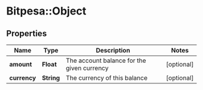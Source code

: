 # Bitpesa::Object

## Properties
Name | Type | Description | Notes
------------ | ------------- | ------------- | -------------
**amount** | **Float** | The account balance for the given currency | [optional] 
**currency** | **String** | The currency of this balance | [optional] 



